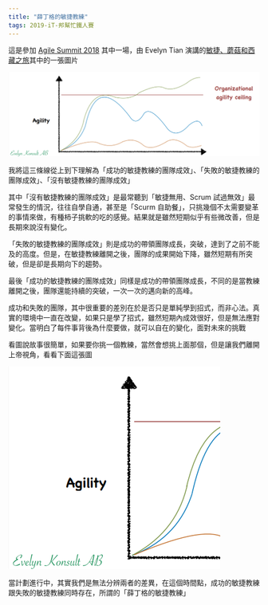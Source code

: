 ```yaml
---
title: "薛丁格的敏捷教練"
tags: 2019-iT-邦幫忙鐵人賽
---
```


這是參加 [Agile Summit 2018](https://summit.ithome.com.tw/agile/) 其中一場，由 Evelyn Tian 演講的[敏捷、蘑菇和西藏之旅](https://s.itho.me/summit/2018/agile/pdf/Day2-K-03.pdf)其中的一張圖片

![](/assets/images/2018-10-27-schrodinger's-agile-coach/2018-10-27_22-31-38.png)

我將這三條線從上到下理解為「成功的敏捷教練的團隊成效」、「失敗的敏捷教練的團隊成效」、「沒有敏捷教練的團隊成效」

其中「沒有敏捷教練的團隊成效」是最常聽到「敏捷無用、Scrum 試過無效」最常發生的情況，往往自學自通，甚至是「Scurm 自助餐」，只挑幾個不太需要變革的事情來做，有種柿子挑軟的吃的感覺。結果就是雖然短期似乎有些微改善，但是長期來說沒有變化。

「失敗的敏捷教練的團隊成效」則是成功的帶領團隊成長，突破，達到了之前不能及的高度。但是，在敏捷教練離開之後，團隊的成果開始下降，雖然短期有所突破，但是卻是長期向下的趨勢。

最後「成功的敏捷教練的團隊成效」同樣是成功的帶領團隊成長，不同的是當教練離開之後，團隊還能持續的突破，一次一次的邁向新的高峰。

成功和失敗的團隊，其中很重要的差別在於是否只是單純學到招式，而非心法。真實的環境中一直在改變，如果只是學了招式，雖然短期內成效很好，但是無法應對變化。當明白了每件事背後為什麼要做，就可以自在的變化，面對未來的挑戰

看圖說故事很簡單，如果要你挑一個教練，當然會想挑上面那個，但是讓我們離開上帝視角，看看下面這張圖

![](/assets/images/2018-10-27-schrodinger's-agile-coach/2018-10-27_22-31-38-2.png)

當計劃進行中，其實我們是無法分辨兩者的差異，在這個時間點，成功的敏捷教練跟失敗的敏捷教練同時存在，所謂的「薛丁格的敏捷教練」
